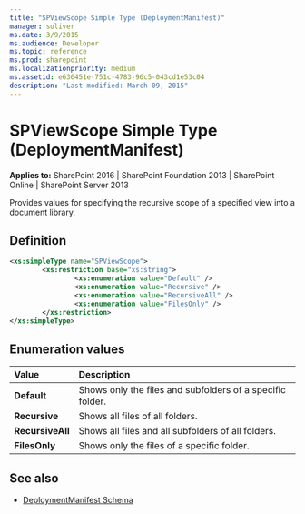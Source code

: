 ```yaml
---
title: "SPViewScope Simple Type (DeploymentManifest)"
manager: soliver
ms.date: 3/9/2015
ms.audience: Developer
ms.topic: reference
ms.prod: sharepoint
ms.localizationpriority: medium
ms.assetid: e636451e-751c-4783-96c5-043cd1e53c04
description: "Last modified: March 09, 2015"
---
```


# SPViewScope Simple Type (DeploymentManifest)

**Applies to:** SharePoint 2016 | SharePoint Foundation 2013 | SharePoint Online | SharePoint Server 2013  
  
Provides values for specifying the recursive scope of a specified view into a document library.

## Definition

```XML
<xs:simpleType name="SPViewScope">
        <xs:restriction base="xs:string">
                <xs:enumeration value="Default" />
                <xs:enumeration value="Recursive" />
                <xs:enumeration value="RecursiveAll" />
                <xs:enumeration value="FilesOnly" />
        </xs:restriction>
</xs:simpleType>

```

## Enumeration values

|**Value**|**Description**|
|:-----|:-----|
|**Default** <br/> |Shows only the files and subfolders of a specific folder.  <br/> |
|**Recursive** <br/> |Shows all files of all folders.  <br/> |
|**RecursiveAll** <br/> |Shows all files and all subfolders of all folders.  <br/> |
|**FilesOnly** <br/> |Shows only the files of a specific folder.  <br/> |
   
## See also

- [DeploymentManifest Schema](deploymentmanifest-schema.md)


